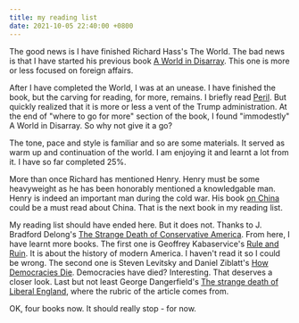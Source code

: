 ```yaml
---
title: my reading list
date: 2021-10-05 22:40:00 +0800
---
```


The good news is I have finished Richard Hass's The World. The bad news
is that I have started his previous book [A World in
Disarray](https://www.amazon.com/dp/B01ESI3PPG/). This one is more or
less focused on foreign affairs. 

After I have completed the World, I was at an unease. I have finished
the book, but the carving for reading, for more, remains. I briefly read
[Peril](https://www.amazon.com/Bob-Woodward-ebook/dp/B098PDDZW3/). But
quickly realized that it is more or less a vent of the Trump
administration. At the end of "where to go for more" section of the
book, I found "immodestly" A World in Disarray. So why not give it a go?

The tone, pace and style is familiar and so are some materials. It
served as warm up and continuation of the world. I am enjoying it and
learnt a lot from it. I have so far completed 25%.

More than once Richard has mentioned Henry. Henry must be some
heavyweight as he has been honorably mentioned a knowledgable man. Henry
is indeed an important man during the cold war. His book [on
China](https://www.amazon.com/-/zh_TW/Henry-Kissinger-ebook/dp/B0046ECJBY/)
could be a must read about China. That is the next book in my reading
list.

My reading list should have ended here. But it does not. Thanks to J.
Bradford Delong's [The Strange Death of Conservative
America](https://prosyn.org/RAIzwNl). From here, I have learnt more books. The 
first one is Geoffrey Kabaservice's [Rule and
Ruin](https://global.oup.com/academic/product/rule-and-ruin-9780199768400).
It is about the history of modern America. I haven't read it so I could
be wrong. The second one is Steven Levitsky and Daniel Ziblatt's [How
Democracies
Die](https://www.penguinrandomhouse.com/books/562246/how-democracies-die-by-steven-levitsky-and-daniel-ziblatt/).
Democracies have died? Interesting. That deserves a closer look. Last
but not least George Dangerfield's [The strange death of Liberal
England](https://archive.org/details/strangedeathofli00dang), where the
rubric of the article comes from. 

OK, four books now. It should really stop - for now.
